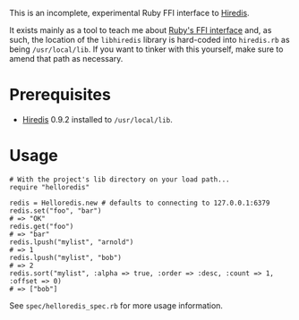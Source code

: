 This is an incomplete, experimental Ruby FFI interface to [Hiredis][0].

It exists mainly as a tool to teach me about [Ruby's FFI interface][1] and, as such,
the location of the `libhiredis` library is hard-coded into `hiredis.rb` as being
`/usr/local/lib`. If you want to tinker with this yourself, make sure to amend that
path as necessary.

Prerequisites
=============

* [Hiredis][0] 0.9.2 installed to `/usr/local/lib`.

Usage
=====

    # With the project's lib directory on your load path...
    require "helloredis"

    redis = Helloredis.new # defaults to connecting to 127.0.0.1:6379
    redis.set("foo", "bar")
    # => "OK"
    redis.get("foo")
    # => "bar"
    redis.lpush("mylist", "arnold")
    # => 1
    redis.lpush("mylist", "bob")
    # => 2
    redis.sort("mylist", :alpha => true, :order => :desc, :count => 1, :offset => 0)
    # => ["bob"]

See `spec/helloredis_spec.rb` for more usage information.

  [0]: https://github.com/antirez/hiredis
  [1]: https://github.com/ffi/ffi
